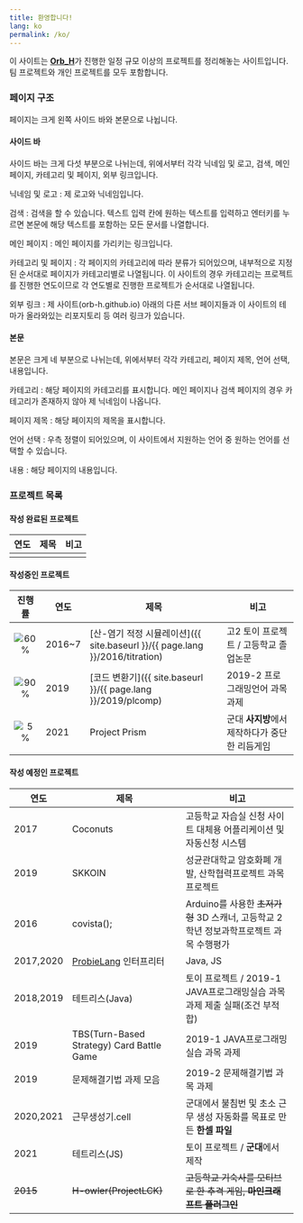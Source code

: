 ```yaml
---
title: 환영합니다!
lang: ko
permalink: /ko/
---
```


이 사이트는 [**Orb_H**](https://github.com/Orb-H)가 진행한 일정 규모 이상의 프로젝트를 정리해놓는 사이트입니다. 팀 프로젝트와 개인 프로젝트를 모두 포함합니다.

### 페이지 구조


페이지는 크게 왼쪽 사이드 바와 본문으로 나뉩니다.

#### 사이드 바

사이드 바는 크게 다섯 부분으로 나뉘는데, 위에서부터 각각 닉네임 및 로고, 검색, 메인 페이지, 카테고리 및 페이지, 외부 링크입니다.

닉네임 및 로고
: 제 로고와 닉네임입니다.

검색
: 검색을 할 수 있습니다. 텍스트 입력 칸에 원하는 텍스트를 입력하고 엔터키를 누르면 본문에 해당 텍스트를 포함하는 모든 문서를 나열합니다.

메인 페이지
: 메인 페이지를 가리키는 링크입니다.

카테고리 및 페이지
: 각 페이지의 카테고리에 따라 분류가 되어있으며, 내부적으로 지정된 순서대로 페이지가 카테고리별로 나열됩니다. 이 사이트의 경우 카테고리는 프로젝트를 진행한 연도이므로 각 연도별로 진행한 프로젝트가 순서대로 나열됩니다.

외부 링크
: 제 사이트(orb-h.github.io) 아래의 다른 서브 페이지들과 이 사이트의 테마가 올라와있는 리포지토리 등 여러 링크가 있습니다.

#### 본문

본문은 크게 네 부분으로 나뉘는데, 위에서부터 각각 카테고리, 페이지 제목, 언어 선택, 내용입니다.

카테고리
: 해당 페이지의 카테고리를 표시합니다. 메인 페이지나 검색 페이지의 경우 카테고리가 존재하지 않아 제 닉네임이 나옵니다.

페이지 제목
: 해당 페이지의 제목을 표시합니다.

언어 선택
: 우측 정렬이 되어있으며, 이 사이트에서 지원하는 언어 중 원하는 언어를 선택할 수 있습니다.

내용
: 해당 페이지의 내용입니다.

### 프로젝트 목록

#### 작성 완료된 프로젝트

|연도|제목|비고|
|-|-|-|
||||

#### 작성중인 프로젝트

|진행률|연도|제목|비고|
|:-:|-|-|-|
|![60%](https://progress-bar.dev/60/)|2016~7|[산-염기 적정 시뮬레이션]({{ site.baseurl }}/{{ page.lang }}/2016/titration)|고2 토이 프로젝트 / 고등학교 졸업논문|
|![90%](https://progress-bar.dev/90/)|2019|[코드 변환기]({{ site.baseurl }}/{{ page.lang }}/2019/plcomp)|2019-2 프로그래밍언어 과목 과제|
|![5%](https://progress-bar.dev/5/)|2021|Project Prism|군대 **사지방**에서 제작하다가 중단한 리듬게임|

#### 작성 예정인 프로젝트

|연도|제목|비고|
|-|-|-|
|2017|Coconuts|고등학교 자습실 신청 사이트 대체용 어플리케이션 및 자동신청 시스템|
|2019|SKKOIN|성균관대학교 암호화폐 개발, 산학협력프로젝트 과목 프로젝트|
|2016|covista();|Arduino를 사용한 ~~초저가형~~ 3D 스캐너, 고등학교 2학년 정보과학프로젝트 과목 수행평가|
|2017,2020|[ProbieLang](https://heartade.github.io/ProbieLang) 인터프리터|Java, JS|
|2018,2019|테트리스(Java)|토이 프로젝트 / 2019-1 JAVA프로그래밍실습 과목 과제 제출 실패(조건 부적합)|
|2019|TBS(Turn-Based Strategy) Card Battle Game|2019-1 JAVA프로그래밍실습 과목 과제|
|2019|문제해결기법 과제 모음|2019-2 문제해결기법 과목 과제|
|2020,2021|근무생성기.cell|군대에서 불침번 및 초소 근무 생성 자동화를 목표로 만든 **한셀 파일**|
|2021|테트리스(JS)|토이 프로젝트 / **군대**에서 제작|
|~~2015~~|~~H-owler(ProjectLCK)~~|~~고등학교 기숙사를 모티브로 한 추격 게임, **마인크래프트 플러그인**~~|
